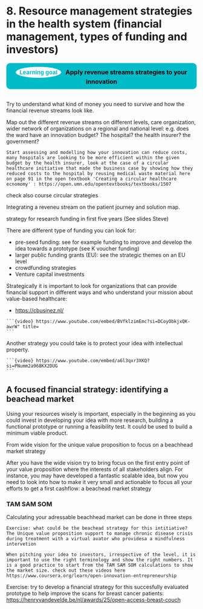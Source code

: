 # 8. Resource management strategies in the health system (financial management, types of funding and investors)


<center>
  <div style="padding: 10px; background-color: #00BBC8; border-radius: 10px; display: inline-block; font-weight: bold; font-size: 16px; color: #000; position: relative;">
    <span style="background-color: white; color: #00BBC8; border-radius: 50%; padding: 5px 10px; font-size: 15px; font-weight: bold; margin-right: 8px; display: inline-block;">Learning goal</span>
   Apply revenue streams strategies to your innovation
  </div>
</center>
<br>


Try to understand what kind of money you need to survive and how the financial revenue streams look like. 

Map out the different revenue streams on different levels, care organization, wider network of organizations on a regional and national level: e.g. does the ward have an innovation budget? The hospital? the health insurer? the government?


```{tip}
Start assessing and modelling how your innovation can reduce costs, many hospitals are looking to be more efficient within the given budget by the health insurer, look at the case of a circular healthcare initiative that made the business case by showing how they reduced costs to the hospital by reusing medical waste material here on page 91 in the open textbook 'Creating a circular healthcare ecnomomy' : https://open.umn.edu/opentextbooks/textbooks/1507
```
check also course circular strategies


Integrating a reveneu stream on the patient journey and solution map.

strategy for research funding in first five years (See slides Steve)

There are different type of funding you can look for:
* pre-seed funding: see for example funding to improve and develop the idea towards a prototype (see K voucher funding)
* larger public funding grants (EU): see the strategic themes on an EU level
* crowdfunding strategies
* Venture capital investments

Strategically it is important to look for organizations that can provide financial support in different ways and who understand your mission about value-based healthcare:
* https://cbusinez.nl/



````{admonition} Watch the key lessons from being an investor here from prof. Michael Friebe
```{video} https://www.youtube.com/embed/BVfklzimEmc?si=DCoyObkjxQK-awrW" title=
```
````

Another strategy you could take is to protect your idea with intellectual property.



````{admonition} Watch the video here by Roland Pültz
```{video} https://www.youtube.com/embed/a6l3qxr3XKQ?si=PNumm2a968KX2DUG
```
````

## A focused financial strategy: identifying a beachead market

Using your resources wisely is important, especially in the beginning as you could invest in developing your idea with more research, building a functional prototype or running a feasibility test. It could be used to build a minimum viable product.

From wide vision for the unique value proposition to focus on a beachhead market strategy

After you have the wide vision try to bring focus on the first entry point of your value proposition where the interests of all stakeholders align. For instance, you may have developed a fantastic scalable idea, but now you need to look into how to make it very small and actionable to focus all your efforts to get a first cashflow: a beachead market strategy


### TAM SAM SOM
Calculating your adressable beachhead market can be done in three steps

```{tip}
Exercise: what could be the beachead strategy for this intitiative? The Unique value proposition support to manage chronic disease crisis during treatment with a virtual avator who providesa a mindfulness intervetion
```

```{tip}
When pitching your idea to investors, irrespective of the level, it is important to use the right terminology and show the right numbers. It is a good practice to start from the TAM SAM SOM calculations to show the market size. check out these videos here https://www.coursera.org/learn/open-innovation-entrepreneurship 
```

Exercise: try to develop a financial strategy for this succesfully evaluated prototype to help improve the scans for breast cancer patients: https://henryvandevelde.be/nl/awards/25/open-access-breast-couch